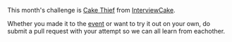 This month's challenge is [Cake Thief] from [InterviewCake].

Whether you made it to the [event] or want to try it out on your own, do submit a pull request with your attempt so we can all learn from eachother.

[InterviewCake]: https://www.interviewcake.com/
[Cake Thief]: https://www.interviewcake.com/question/javascript/cake-thief
[event]: https://www.meetup.com/CodeCoop-NI/events/239232620/
